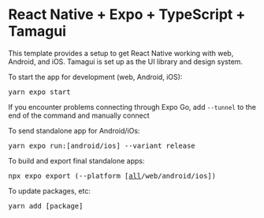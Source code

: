 # React Native + Expo + TypeScript + Tamagui
This template provides a setup to get React Native working with web, Android, and iOS. Tamagui is set up as the UI library and design system.

To start the app for development (web, Android, iOS):
<pre>
yarn expo start
</pre>
If you encounter problems connecting through Expo Go, add ```--tunnel``` to the end of the command and manually connect

To send standalone app for Android/iOs:
<pre>
yarn expo run:[android/ios] --variant release
</pre>

To build and export final standalone apps:
<pre>
npx expo export (--platform [<u>all</u>/web/android/ios])
</pre>

To update packages, etc:
<pre>
yarn add [package]
</pre>
